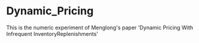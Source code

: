 # Dynamic_Pricing

This is the numeric experiment of Menglong's paper 'Dynamic Pricing With Infrequent InventoryReplenishments'

